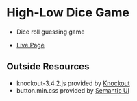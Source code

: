 # High-Low Dice Game
* Dice roll guessing game

* [Live Page](https://hi-low.herokuapp.com/index.html)

## Outside Resources
* knockout-3.4.2.js provided by [Knockout](http://knockoutjs.com/index.html)
* button.min.css provided by [Semantic UI](https://semantic-ui.com/)
